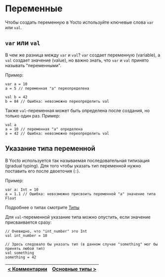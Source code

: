 # Переменные
Чтобы создать переменную в Yocto используйте ключевые слова `var` или `val`.

## `var` или `val`
В чем же разница между `var` и `val`?
`var` создает переменную (variable), а `val` создает значение (value), но важно знать, что `var` и `val` принято называть "переменными".

Пример:
```
var a = 10
a = 5 // переменная "а" переопределена

val b = 42
b = 84 // Ошибка: невозможно переопределить val
```

Также `val`-переменная может быть определена после создания, но только один раз.
Пример:
```
val a
a = 10 // переменная "а" определена
a = 42 // Ошибка: невозможно переопределить val
```

## Указание типа переменной
В Yocto используется так называемая последовательная типизация (gradual typing).
Для того чтобы указать тип переменной нужно поставить его после двоеточия (`:`).

Пример:
```
var a: Int = 10
a = 1.1 // Ошибка: невозможно присвоить переменной "a" значение типа Float
```

Подробнее о типах смотрите [Типы](../types/index.md)

Для `val`-переменной указание типа можно опустить, если значение присваивается сразу:
```
// Очевидно, что "int_number" это Int
val int_number = 10

// Здесь следовало бы указать тип (в данном случае "something" мог бы принять любой тип)
val something
something = 42
```

| [< Комментарии](comments.md) | [Основные типы >](basic_types.md) |
| - | - |